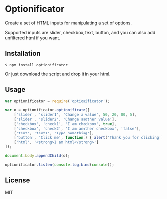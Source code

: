 # Optionificator

Create a set of HTML inputs for manipulating a set of options.

Supported inputs are slider, checkbox, text, button, and you can also add unfiltered html if you want.

## Installation

```
$ npm install optionificator
```

Or just download the script and drop it in your html.

## Usage

```javascript
var optionificator = require('optionificator');

var o = optionificator.optionificate([
    ['slider', 'slider1', 'Change a value', 50, 20, 80, 5],
    ['slider', 'slider2', 'Change another value'],
    ['checkbox', 'check1', 'I am checkbox', true],
    ['checkbox', 'check2', 'I am another checkbox', 'false'],
    ['text', 'text1', 'Type something'],
    ['button', 'Click me', function() { alert('Thank you for clicking'); }],
    ['html', '<strong>I am html</strong>']
]);

document.body.appendChild(o);

optionificator.listen(console.log.bind(console));
```

## License

MIT

